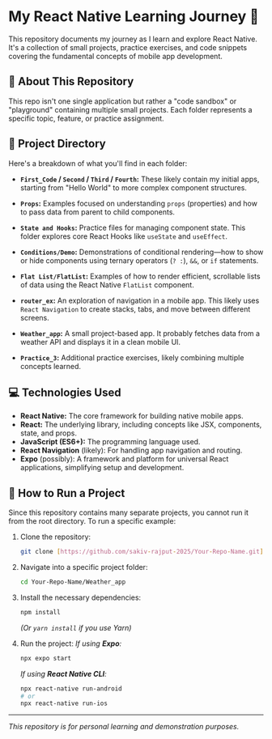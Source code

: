 # My React Native Learning Journey 🚀

This repository documents my journey as I learn and explore React Native. It's a collection of small projects, practice exercises, and code snippets covering the fundamental concepts of mobile app development.

## 📌 About This Repository

This repo isn't one single application but rather a "code sandbox" or "playground" containing multiple small projects. Each folder represents a specific topic, feature, or practice assignment.

## 📁 Project Directory

Here's a breakdown of what you'll find in each folder:

* **`First_Code` / `Second` / `Third` / `Fourth`:**
    These likely contain my initial apps, starting from "Hello World" to more complex component structures.

* **`Props`:**
    Examples focused on understanding `props` (properties) and how to pass data from parent to child components.

* **`State and Hooks`:**
    Practice files for managing component state. This folder explores core React Hooks like `useState` and `useEffect`.

* **`Conditions/Demo`:**
    Demonstrations of conditional rendering—how to show or hide components using ternary operators (`? :`), `&&`, or `if` statements.

* **`Flat List/FlatList`:**
    Examples of how to render efficient, scrollable lists of data using the React Native `FlatList` component.

* **`router_ex`:**
    An exploration of navigation in a mobile app. This likely uses `React Navigation` to create stacks, tabs, and move between different screens.

* **`Weather_app`:**
    A small project-based app. It probably fetches data from a weather API and displays it in a clean mobile UI.

* **`Practice_3`:**
    Additional practice exercises, likely combining multiple concepts learned.

## 💻 Technologies Used

* **React Native:** The core framework for building native mobile apps.
* **React:** The underlying library, including concepts like JSX, components, state, and props.
* **JavaScript (ES6+):** The programming language used.
* **React Navigation** (likely): For handling app navigation and routing.
* **Expo** (possibly): A framework and platform for universal React applications, simplifying setup and development.

## 🚀 How to Run a Project

Since this repository contains many separate projects, you cannot run it from the root directory. To run a specific example:

1.  Clone the repository:
    ```sh
    git clone [https://github.com/sakiv-rajput-2025/Your-Repo-Name.git](https://github.com/sakiv-rajput-2025/Your-Repo-Name.git)
    ```
2.  Navigate into a specific project folder:
    ```sh
    cd Your-Repo-Name/Weather_app
    ```
3.  Install the necessary dependencies:
    ```sh
    npm install
    ```
    *(Or `yarn install` if you use Yarn)*

4.  Run the project:
    *If using **Expo**:*
    ```sh
    npx expo start
    ```
    *If using **React Native CLI**:*
    ```sh
    npx react-native run-android
    # or
    npx react-native run-ios
    ```

---
*This repository is for personal learning and demonstration purposes.*
